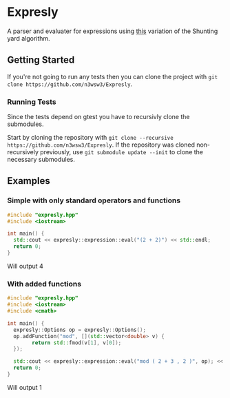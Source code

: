 # Expresly

A parser and evaluater for expressions using [this](https://blog.kallisti.net.nz/2008/02/extension-to-the-shunting-yard-algorithm-to-allow-variable-numbers-of-arguments-to-functions/) variation of the Shunting yard algorithm.

## Getting Started

If you're not going to run any tests then you can clone the project with `git clone https://github.com/n3wsw3/Expresly`.

### Running Tests

Since the tests depend on gtest you have to recursivly clone the submodules.

Start by cloning the repository with `git clone --recursive https://github.com/n3wsw3/Expresly`.
If the repository was cloned non-recursively previously, use `git submodule update --init` to clone the necessary submodules.

## Examples

### Simple with only standard operators and functions

```cpp
#include "expresly.hpp"
#include <iostream>

int main() {
  std::cout << expresly::expression::eval("(2 + 2)") << std::endl;
  return 0;
}
```

Will output 4

### With added functions

```cpp
#include "expresly.hpp"
#include <iostream>
#include <cmath>

int main() {
  expresly::Options op = expresly::Options();
  op.addFunction("mod", [](std::vector<double> v) {
		return std::fmod(v[1], v[0]);
  });

  std::cout << expresly::expression::eval("mod ( 2 + 3 , 2 )", op); << std::endl;
  return 0;
}
```

Will output 1
